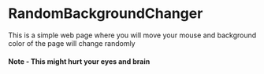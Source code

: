 # RandomBackgroundChanger
This is a simple web page where you will move your mouse and background color of the page will change randomly

#### Note - This might hurt your eyes and brain
